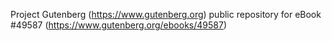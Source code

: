 Project Gutenberg (https://www.gutenberg.org) public repository for eBook #49587 (https://www.gutenberg.org/ebooks/49587)
